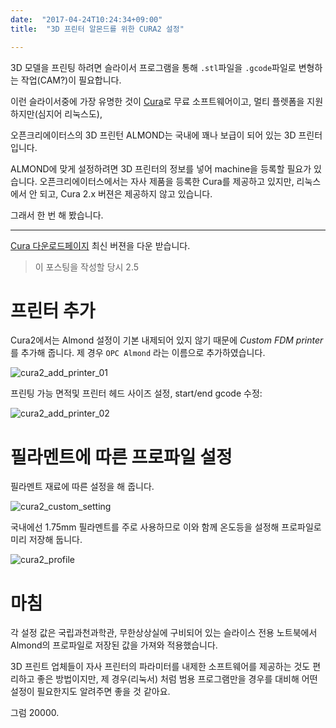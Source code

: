 ```yaml
---
date:  "2017-04-24T10:24:34+09:00"
title:  "3D 프린터 알몬드를 위한 CURA2 설정"

---
```


3D 모델을 프린팅 하려면 슬라이서 프로그램을 통해 `.stl`파일을
`.gcode`파일로 변형하는 작업(CAM?)이 필요합니다.

이런 슬라이서중에 가장 유명한 것이
[Cura](https://ultimaker.com/en/products/cura-software)로
무료 소프트웨어이고, 멀티 플렛폼을 지원하지만(심지어 리눅스도),

오픈크리에이터스의 3D 프린턴 ALMOND는 국내에 꽤나 보급이 되어 있는
3D 프린터 입니다.

ALMOND에 맞게 설정하려면 3D 프린터의 정보를 넣어 machine을 등록할 필요가 있습니다.
오픈크리에이터스에서는 자사 제품을 등록한 Cura를 제공하고 있지만,
리눅스에서 안 되고, Cura 2.x 버젼은 제공하지 않고 있습니다.

그래서 한 번 해 봤습니다.

----

[Cura 다운로드페이지](https://ultimaker.com/en/products/cura-software)
최신 버젼을 다운 받습니다.

> 이 포스팅을 작성할 당시 2.5

# 프린터 추가

Cura2에서는 Almond 설정이 기본 내제되어 있지 않기 때문에 *Custom FDM printer* 를
추가해 줍니다. 제 경우 `OPC Almond` 라는 이름으로 추가하였습니다.

![cura2_add_printer_01](https://asset.homin.dev/blog/img/cura2_add_printer_01.webp)

프린팅 가능 면적및 프린터 헤드 사이즈 설정, start/end gcode 수정:

![cura2_add_printer_02](https://asset.homin.dev/blog/img/cura2_add_printer_02.webp)

# 필라멘트에 따른 프로파일 설정

필라멘트 재료에 따른 설정을 해 줍니다.

![cura2_custom_setting](https://asset.homin.dev/blog/img/cura2_custom_setting.webp)

국내에선 1.75mm 필라멘트를 주로 사용하므로 이와 함께 온도등을 설정해
프로파일로 미리 저장해 둡니다.

![cura2_profile](https://asset.homin.dev/blog/img/cura2_profile.webp)

# 마침

각 설정 값은 국립과천과학관, 무한상상실에 구비되어 있는 슬라이스 전용 노트북에서
Almond의 프로파일로 저장된 값을 가져와 적용했습니다.

3D 프린트 업체들이 자사 프린터의 파라미터를 내제한 소프트웨어를 제공하는 것도
편리하고 좋은 방법이지만, 제 경우(리눅서) 처럼 범용 프로그램만을 경우를 대비해
어떤 설정이 필요한지도 알려주면 좋을 것 같아요.

그럼 20000.
